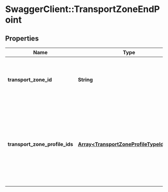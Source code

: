 # SwaggerClient::TransportZoneEndPoint

## Properties
Name | Type | Description | Notes
------------ | ------------- | ------------- | -------------
**transport_zone_id** | **String** | Unique ID identifying the transport zone for this endpoint | 
**transport_zone_profile_ids** | [**Array&lt;TransportZoneProfileTypeIdEntry&gt;**](TransportZoneProfileTypeIdEntry.md) | Identifiers of the transport zone profiles associated with this transport zone endpoint on this transport node. | [optional] 


